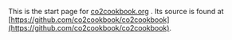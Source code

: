 This is the start page for [co2cookbook.org](https://co2cookbook.org) .  Its source is found at [https://github.com/co2cookbook/co2cookbook](https://github.com/co2cookbook/co2cookbook).


